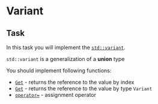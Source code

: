 # Variant

## Task

In this task you will implement the [`std::variant`](https://en.cppreference.com/w/cpp/utility/variant).

`std::variant` is a generalization of a **union** type

You should implement following functions:
* [`Get`](https://en.cppreference.com/w/cpp/utility/variant/get) - returns the reference to the value by index
* [`Get`](https://en.cppreference.com/w/cpp/utility/variant/get) - returns the reference to the value by type `Variant`
* [`operator=`](https://en.cppreference.com/w/cpp/utility/variant/operator%3D) - assignment operator